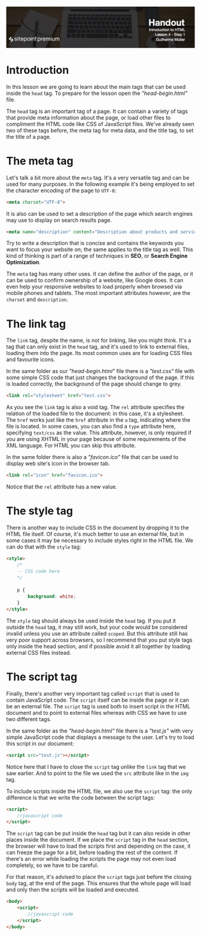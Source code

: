 ![](Introduction_to_HTML_handouts/headers/head4.1.jpg)
# Introduction

In this lesson we are going to learn about the main tags that can be used inside the `head` tag. To prepare for the lesson open the *"head-begin.html"* file.

The `head` tag is an important tag of a page. It can contain a variety of tags that provide meta information about the page, or load other files to compliment the HTML code like CSS of JavaScript files. We've already seen two of these tags before, the meta tag for meta data, and the title tag, to set the title of a page.

# The meta tag

Let's talk a bit more about the `meta` tag. It's a very versatile tag and can be used for many purposes. In the following example it's being employed to set the character encoding of the page to `UTF-8`:

```html
<meta charset="UTF-8">
```

It is also can be used to set a description of the page which search engines may use to display on search results page.

```html
<meta name="description" content="Description about products and services – Company Name"> 
```

Try to write a description that is concise and contains the keywords you want to focus your website on; the same applies to the title tag as well. This kind of thinking is part of a range of techniques in **SEO**, or **Search Engine Optimization**.

The `meta` tag has many other uses. It can define the author of the page, or it can be used to confirm ownership of a website, like Google does. It can even help your responsive websites to load properly when browsed via mobile phones and tablets. The most important attributes however, are the `charset` and `description`.

# The link tag

The `link` tag, despite the name, is not for linking, like you might think. It's a tag that can only exist in the `head` tag, and it's used to link to external files, loading them into the page. Its most common uses are for loading CSS files and favourite icons. 

In the same folder as our *"head-begin.html"* file there is a *"test.css"* file with some simple CSS code that just changes the background of the page. If this is loaded correctly, the background of the page should change to grey.

```html
<link rel="stylesheet" href="test.css"> 
```

As you see the `link` tag is also a void tag. The `rel` attribute specifies the relation of the loaded file to the document: in this case, it's a stylesheet. The `href` works just like the `href` attribute in the `a` tag, indicating where the file is located. In some cases, you can also find a `type` attribute here, specifying `text/css` as the value. This attribute, however, is only required if you are using XHTML in your page because of some requirements of the XML language. For HTML you can skip this attribute.

In the same folder there is also a *"favicon.ico"* file that can be used to display web site's icon in the browser tab.

```html
<link rel="icon" href="favicon.ico"> 
```

Notice that the `rel` attribute has a new value.

# The style tag

There is another way to include CSS in the document by dropping it to the HTML file itself. Of course, it's much better to use an external file, but in some cases it may be necessary to include styles right in the HTML file. We can do that with the `style` tag:

```html
<style>
	/*
	-- CSS code here
	*/

	p {
		background: white;
	}
</style>
```

The `style` tag should always be used inside the `head` tag. If you put it outside the `head` tag, it may still work, but your code would be considered invalid unless you use an attribute called `scoped`. But this attribute still has very poor support across browsers, so I recommend that you put style tags only inside the head section, and if possible avoid it all together by loading external CSS files instead.

# The script tag

Finally, there's another very important tag called `script` that is used to contain JavaScript code. The `script` itself can be inside the page or it can be an external file. The `script` tag is used both to insert script in the HTML document and to point to external files whereas with CSS we have to use two different tags.

In the same folder as the *"head-begin.html"* file there is a *"test.js"* with very simple JavaScript code that displays a message to the user. Let's try to load this script in our document:

```html
<script src="test.js"></script>
```

Notice here that I have to close the `script` tag unlike the `link` tag that we saw earlier. And to point to the file we used the `src` attribute like in the `img` tag.

To include scripts inside the HTML file, we also use the `script` tag: the only difference is that we write the code between the script tags:

```html
<script>
	//javascript code
</script>
```

The `script` tag can be put inside the `head` tag but it can also reside in other places inside the document. If we place the `script` tag in the `head` section, the browser will have to load the scripts first and depending on the case, it can freeze the page for a bit, before loading the rest of the content. If there's an error while loading the scripts the page may not even load completely, so we have to be careful.

For that reason, it's advised to place the `script` tags just before the closing `body` tag, at the end of the page. This ensures that the whole page will load and only then the scripts will be loaded and executed. 

```html
<body>
	<script>
		//javascript code
	</script>
</body>
```
